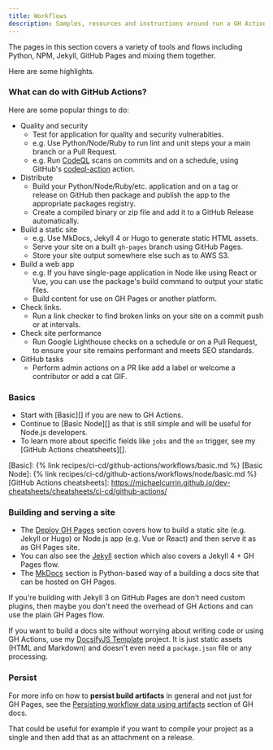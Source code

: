 ```yaml
---
title: Workflows
description: Samples, resources and instructions around run a GH Actions workflow
---
```



The pages in this section covers a variety of tools and flows including Python, NPM, Jekyll, GitHub Pages and mixing them together.

Here are some highlights.

### What can do with GitHub Actions?

Here are some popular things to do:

- Quality and security
    - Test for application for quality and security vulnerabities.
    - e.g. Use Python/Node/Ruby to run lint and unit steps your a main branch or a Pull Request.
    - e.g. Run [CodeQL][] scans on commits and on a schedule, using GitHub's [codeql-action][] action.
- Distribute
    - Build your Python/Node/Ruby/etc. application and on a tag or release on GitHub then package and publish the app to the appropriate packages registry.
    - Create a compiled binary or zip file and add it to a GitHub Release automatically.
- Build a static site
    - e.g. Use MkDocs, Jekyll 4 or Hugo to generate static HTML assets.
    - Serve your site on a built `gh-pages` branch using GitHub Pages.
    - Store your site output somewhere else such as to AWS S3.
- Build a web app
    - e.g. If you have single-page application in Node like using React or Vue, you can use the package's build command to output your static files.
    - Build content for use on GH Pages or another platform.
- Check links.
    - Run a link checker to find broken links on your site on a commit push or at intervals.
- Check site performance
    - Run Google Lighthouse checks on a schedule or on a Pull Request, to ensure your site remains performant and meets SEO standards.
- GitHub tasks
    - Perform admin actions on a PR like add a label or welcome a contributor or add a cat GIF.

[CodeQL]: https://securitylab.github.com/tools/codeql
[codeql-action]: https://github.com/github/codeql-action

### Basics

- Start with [Basic][] if you are new to GH Actions.
- Continue to [Basic Node][] as that is still simple and will be useful for Node.js developers.
- To learn more about specific fields like `jobs` and the `on` trigger, see my [GitHub Actions cheatsheets][].

[Basic]: {% link recipes/ci-cd/github-actions/workflows/basic.md %}
[Basic Node]: {% link recipes/ci-cd/github-actions/workflows/node/basic.md %}
[GitHub Actions cheatsheets]: https://michaelcurrin.github.io/dev-cheatsheets/cheatsheets/ci-cd/github-actions/

### Building and serving a site

- The [Deploy GH Pages](deploy-gh-pages) section covers how to build a static site (e.g. Jekyll or Hugo) or Node.js app (e.g. Vue or React) and then serve it as as GH Pages site.
- You can also see the [Jekyll](jekyll/) section which also covers a Jekyll 4 + GH Pages flow.
- The [MkDocs](mkdocs/) section is Python-based way of a building a docs site that can be hosted on GH Pages.

If you're building with Jekyll 3 on GitHub Pages are don't need custom plugins, then maybe you don't need the overhead of GH Actions and can use the plain GH Pages flow.

If you want to build a docs site without worrying about writing code or using GH Actions, use my [DocsifyJS Template][] project. It is just static assets (HTML and Markdown) and doesn't even need a `package.json` file or any processing.

[DocsifyJS Template]: https://michaelcurrin.github.io/docsify-js-template/#/

### Persist

For more info on how to **persist build artifacts** in general and not just for GH Pages, see the [Persisting workflow data using artifacts][] section of GH docs.

That could be useful for example if you want to compile your project as a single and then add that as an attachment on a release.

[Persisting workflow data using artifacts]: https://docs.github.com/en/actions/configuring-and-managing-workflows/persisting-workflow-data-using-artifacts
